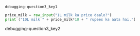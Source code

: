 ```ngMeta
debugging-question3_key1
```

```python
price_milk = raw_input("1L milk ka price daalo?")
print ("10L milk " + price_milk*10 + " rupees ka aata hai.")
```
debugging-question3_key2

